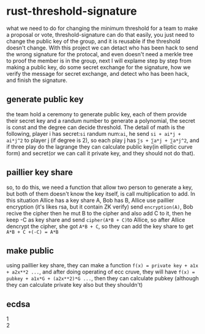 # rust-threshold-signature
   what we need to do for changing the minimum threshold for a team to make a proposal or vote, threshold-signature can do that easily, you just need to change the public key of the group, and it is reusable if the threshold doesn't change. With this project we can detact who has been hack to send the wrong signature for the protocal, and even doesn't need a merkle tree to proof the member is in the group, next I will explame step by step from making a public key, do some secret exchange for the signature, how we verify the message for secret exchange, and detect who has been hack, and finish the signature.
   
## generate public key
  the team hold a ceremony to generate public key, each of them provide their secret key and a randum number to generate a polynomial, the secret is const and the degree can decide threshold. 
  The detail of math is the following, player i has secret:````si```` randum num:````ai````, he send ````si + ai*j + ai*j^2```` to player j (if degree is 2), so each play j has ````∑s + ∑a*j + ∑a*j^2````, and if three play do the lagrange they can calculate public key(in elliptic curve form) and secret(or we can call it private key, and they should not do that).
  
## paillier key share
  so, to do this, we need a function that allow two person to generate a key, but both of them doesn't know the key itself, is call multiplication to add. In this situation Allice has a key share A, Bob has B, Allice use paillier encryption (it's likes rsa, but it contain ZK verify) send  ````encryption(A)````, Bob recive the cipher then he mut B to the cipher and also add C to it, then he keep -C as key share and send ````cipher(A*B + C)````to Allice, so after Allice dencrypt the cipher, she got ````A*B + C````, so they can add the key share to get  ````A*B + C +(-C) = A*B````

## make public
  using paillier key share, they can make a function ````f(x) = private key + a1x + a2x**2 ...````, and after doing operating of ecc cruve, they will have ````f(x) = pubkey + a1x*G + (a2x**2)*G ...````, then they can calculate pubkey (although they can calculate private key also but they shouldn't)

## ecdsa
  1  <br>
  2
  
